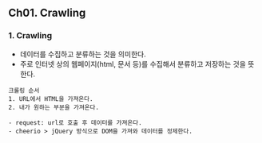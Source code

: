 ## Ch01. Crawling

### 1. Crawling  
- 데이터를 수집하고 분류하는 것을 의미한다.
- 주로 인터넷 상의 웹페이지(html, 문서 등)를 수집해서 분류하고 저장하는 것을 뜻한다.

```plaintext
크롤링 순서
1. URL에서 HTML을 가져온다.
2. 내가 원하는 부분을 가져온다.

- request: url로 호출 후 데이터를 가져온다.
- cheerio > jQuery 방식으로 DOM을 가져와 데이터를 정제한다.
```


